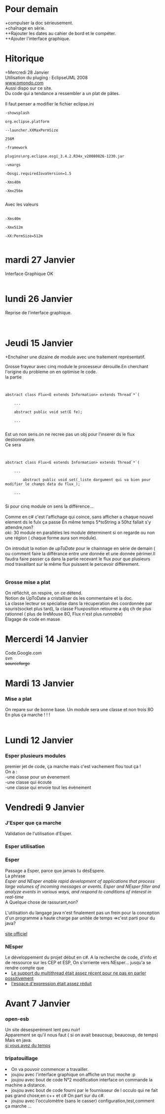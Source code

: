 # Pour demain #
+compulser la doc sérieusement.<br>
+chaînage en série.<br>
++Rajouter les dates au cahier de bord et le compéter.<br>
++Ajouter l'interface graphique.<br>

<h1>Hitorique</h1>
=Mercredi 28 Janvier<br>
Utilisation du pluging : EclipseUML 2008 <br> <a href='http://www.omondo.com'> www.omondo.com </a><br>
Aussi dispo sur ce site.<br>
Du code qui a tendance a ressembler a un plat de pâtes.<br>
<br>
Il faut penser a modifier le fichier eclipse.ini<br>
<pre><code>-showsplash<br>
org.eclipse.platform<br>
--launcher.XXMaxPermSize<br>
256M<br>
-framework<br>
plugins\org.eclipse.osgi_3.4.2.R34x_v20080826-1230.jar<br>
-vmargs<br>
-Dosgi.requiredJavaVersion=1.5<br>
-Xms40m<br>
-Xmx256m<br>
</code></pre>

Avec les valeurs<br>
<br>
<pre><code>-Xms40m<br>
-Xmx512m<br>
-XX:PermSize=512m<br>
</code></pre>
<h1>mardi 27 Janvier</h1>
Interface Graphique OK<br>
<br>
<h1>lundi 26 Janvier</h1>
Reprise de l'interface graphique.<br>
<br>
<br>
<h1>Jeudi 15 Janvier</h1>
+Enchaîner une dizaine de module avec une traitement représentatif.<br>

Grosse frayeur avec cinq module le processeur dérouille.En cherchant l'origine du probleme on en optimise le code.<br>
la partie<br>
<pre><code><br>
abstract class Flux&lt;E extends Information&gt; extends Thread`*`(<br>
	...<br>
	abstract public void set(E fe);<br>
	...<br>
</code></pre>
Est un non sens.on ne recree pas un obj pour l'inserer ds le flux destionnataire.<br>
Ce sera<br>
<pre><code><br>
abstract class Flux&lt;E extends Information&gt; extends Thread`*`(<br>
	...<br>
        abstract public void set(_liste dargument qui va bien pour modifier le champs data du flux_);<br>
	...<br>
</code></pre>
Si pour cinq module on sens la différence...<br>
<br>
Comme en c# c'est l'affichage qui  coince, sans afficher a chaque nouvel element ds le fulx ça passe En même temps 5*toString a 50hz fallait s'y attendre,non?<br>
oki: 30 module en parallèles les module déterminent si on regarde ou non une région ( chaque forme aura son module).<br>
<br>
On introduit la notion de <i>upToDate</i> pour le chainnage en série de demain ( ou comment faire la différance entre une donnée et une donnée périmer.Il faudra faire passer ça dans la partie recevant le flux pour que plusieurs mod travaillant sur le même flux puissent le percevoir différement.<br>
<br>
<h3>Grosse mise a plat</h3>

On réfléchit, on respire, on ce détend.<br>
Notion de UpToDate a cristalliser ds les commentaire et la doc.<br>
La classe lecteur se spécialise dans la récuperation des coordonnée par souris(socket plus tard), la classe Fluxposition retourne a qlq ch de plus rationnel ( plus de lireMouse 8O, Flux n'est plus <i>runnable</i>)<br>
Élagage de code en masse<br>

<h1>Mercerdi 14 Janvier</h1>

Code.Google.com<br>
svn<br>
<del>sourceforge</del>

<h1>Mardi 13 Janvier</h1>

<h3>Mise a plat</h3>
On repare sur de bonne base. Un module sera une classe et non trois 8O<br>
En plus ça marche ! ! !<br>
<br>
<h1>Lundi 12 Janvier</h1>
<h3>Esper plusieurs modules</h3>
premier jet de code, ça marche mais c'est vachement flou tout ça !<br>
On a :<br>
-une classe pour un évenement<br>
-une classe qui écoute<br>
-une classe qui envoie tout les événement <br>
<h1>Vendredi 9 Janvier</h1>
<h3>J'Esper que ça marche</h3>
Validation de l'utilisation d'Esper.<br>
<h3>Esper utilisation</h3>

<h3>Esper</h3>
Passage a Esper, parce que jamais tu désEspere.<br>
La phrase <br><i>Esper and NEsper enable rapid development of applications that process large volumes of incoming messages or events. Esper and NEsper filter and analyze events in various ways, and respond to conditions of interest in real-time</i><br>
A Quelque chose de rassurant,non?<br>
<br>
L'utilisation du langage java n'est finalement pas un frein pour la conception d'un programme a haute charge par unitée de temps =>c'est parti pour du java?<br>
<br>
<a href='http://esper.codehaus.org'>site officiel</a>

<h3>NEsper</h3>
Le développement du projet début en c#. A la recherche de code, d'info et de ressource sur les CEP et ESP, On s'orriente vers NEsper... jusqu'a se rendre compte que<br>
<li><a href='http://esper.codehaus.org/tutorials/faq_nesper/faq.html#multithread-safety'>Le support du multithread était assez récent pour ne pas en parler possitivement</a>
<li><a href='http://esper.codehaus.org/tutorials/faq_nesper/faq.html#tested_on_OS'>l'espace d'expression était assez réduit</a>

<h1>Avant 7 Janvier</h1>

<h3>open-esb</h3>
Un site désesperément lent peu nuir!<br>
Apparement se qu'il nous faut ( si on avait beaucoup, beaucoup, de temps) Mais en java.<br>
<a href='https://open-esb.dev.java.net/AboutOpenEsb.html'> si vous avez du temps </a>

<h3>tripatouillage</h3>

<li> On va pouvoir commencer a travailler.<br>
<li> joujou avec l'interface graphique on affiche un truc moche :p<br>
<li> joujou avec bout de code N°2 modification interface on commande la machine a distance.<br>
<li> joujou avec bout de code fourni par le fournisseur de l occulo qui ne fait pas grand chose,en c++ et c# On part sur du c#.<br>
<li> joujou avec l'occulomètre (sans le casser) configuration,test,comment ça marche ...